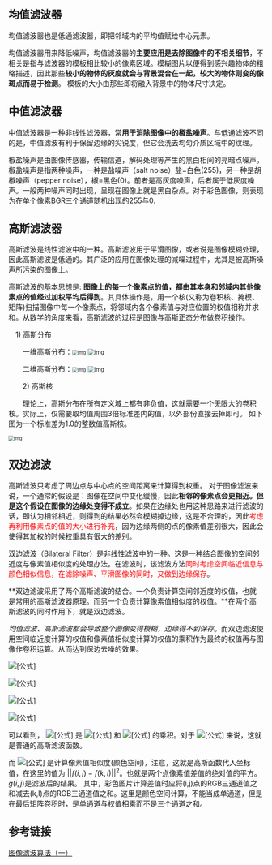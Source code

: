 ## 均值滤波器

均值滤波器也是低通滤波器，即把邻域内的平均值赋给中心元素。

均值滤波器用来降低噪声，均值滤波器的**主要应用是去除图像中的不相关细节**，不相关是指与滤波器的模板相比较小的像素区域。模糊图片以便得到感兴趣物体的粗略描述，因此那些**较小的物体的灰度就会与背景混合在一起，较大的物体则变的像斑点而易于检测**。
模板的大小由那些即将融入背景中的物体尺寸决定。

## 中值滤波器

中值滤波器是一种非线性滤波器，常**用于消除图像中的椒盐噪声**。与低通滤波不同的是，中值滤波有利于保留边缘的尖锐度，但它会洗去均匀介质区域中的纹理。

椒盐噪声是由图像传感器，传输信道，解码处理等产生的黑白相间的亮暗点噪声。椒盐噪声是指两种噪声，一种是盐噪声（salt noise）盐=白色(255)，另一种是胡椒噪声（pepper noise），椒=黑色(0)。前者是高灰度噪声，后者属于低灰度噪声。一般两种噪声同时出现，呈现在图像上就是黑白杂点。对于彩色图像，则表现为在单个像素BGR三个通道随机出现的255与0.

## 高斯滤波器

高斯滤波是线性滤波中的一种。高斯滤波用于平滑图像，或者说是图像模糊处理，因此高斯滤波是低通的。其广泛的应用在图像处理的减噪过程中，尤其是被高斯噪声所污染的图像上。

高斯滤波的基本思想是: **图像上的每一个像素点的值，都由其本身和邻域内其他像素点的值经过加权平均后得到**。其具体操作是，用一个核(又称为卷积核、掩模、矩阵)扫描图像中每一个像素点，将邻域内各个像素值与对应位置的权值相称并求和。从数学的角度来看，高斯滤波的过程是图像与高斯正态分布做卷积操作。

　1) 高斯分布

　　一维高斯分布：<img src="https://images2015.cnblogs.com/blog/893951/201603/893951-20160317231849412-395721666.png" alt="img" style="zoom: 67%;" />  <img src="https://images2015.cnblogs.com/blog/893951/201603/893951-20160317231903037-1723032325.png" alt="img" style="zoom:80%;" />

　　二维高斯分布：<img src="https://images2015.cnblogs.com/blog/893951/201603/893951-20160317231937568-771214878.png" alt="img" style="zoom: 67%;" /> <img src="https://images2015.cnblogs.com/blog/893951/201603/893951-20160317231944818-253803662.png" alt="img" style="zoom: 80%;" />

　　2) 高斯核

　　理论上，高斯分布在所有定义域上都有非负值，这就需要一个无限大的卷积核。实际上，仅需要取均值周围3倍标准差内的值，以外部份直接去掉即可。 如下图为一个标准差为1.0的整数值高斯核。

<img src="https://images2015.cnblogs.com/blog/893951/201603/893951-20160317232013396-1216539578.png" alt="img" style="zoom: 67%;" />

## 双边滤波

高斯滤波只考虑了周边点与中心点的空间距离来计算得到权重。
对于图像滤波来说，一个通常的假设是：图像在空间中变化缓慢，因此**相邻的像素点会更相近。但是这个假设在图像的边缘处变得不成立**。如果在边缘处也用这种思路来进行滤波的话，即认为相邻相近，则得到的结果必然会模糊掉边缘，这是不合理的，因此<font color='red'>考虑再利用像素点的值的大小进行补充</font>，因为边缘两侧的点的像素值差别很大，因此会使得其加权的时候权重具有很大的差别。

双边滤波（Bilateral Filter）是非线性滤波中的一种。这是一种结合图像的空间邻近度与像素值相似度的处理办法。在滤波时，该滤波方法<font color='red'>同时考虑空间临近信息与颜色相似信息，在滤除噪声、平滑图像的同时，又做到边缘保存</font>。

**双边滤波采用了两个高斯滤波的结合。一个负责计算空间邻近度的权值，也就是常用的高斯滤波器原理。而另一个负责计算像素值相似度的权值。**在两个高斯滤波的同时作用下，就是双边滤波。

*均值滤波、高斯滤波都会导致整个图像变得模糊，边缘得不到保存*。而双边滤波使用空间临近度计算的权值和像素值相似度计算的权值的乘积作为最终的权值再与图像作卷积运算。从而达到保边去噪的效果。

![[公式]](https://www.zhihu.com/equation?tex=g%28i%2Cj%29%3D%5Cfrac%7B%5Csum_%7B%28k%2Cl%29%5Cin+S%28i%2Cj%29%7D%7Bf%28k%2Cl%29w%28i%2Cj%2Ck%2Cl%29%7D%7D%7B%5Csum_%7B%28k%2Cl%29%5Cin+S%28i%2Cj%29%7D%7Bw%28i%2Cj%2Ck%2Cl%29%7D%7D)

![[公式]](https://www.zhihu.com/equation?tex=w_%7Bs%7D%3De%5E%7B%28-%5Cfrac%7B%28i-k%29%5E2%2B%28j-l%29%5E2%7D%7B2%5Csigma_%7Bs%7D%5E2%7D%29%7D)

![[公式]](https://www.zhihu.com/equation?tex=w_%7Br%7D%3De%5E%7B%28-%5Cfrac%7B%7C%7Cf%28i%2Cj%29-f%28k%2Cl%29%7C%7C%5E2%7D%7B2%5Csigma_%7Br%7D%5E2%7D%29%7D)

![[公式]](https://www.zhihu.com/equation?tex=w%28i%2Cj%2Ck%2Cl%29%3Dw_s%2Aw_r)

可以看到， ![[公式]](https://www.zhihu.com/equation?tex=w) 是 ![[公式]](https://www.zhihu.com/equation?tex=w_s) 和 ![[公式]](https://www.zhihu.com/equation?tex=w_r) 的乘积。对于 ![[公式]](https://www.zhihu.com/equation?tex=w_s) 来说，这就是普通的高斯滤波函数。

而 ![[公式]](https://www.zhihu.com/equation?tex=w_r) 是计算像素值相似度(颜色空间)，注意，这就是高斯函数代入坐标值，在这里的值为 $||f(i,j)-f(k,l)||^2$​。也就是两个点像素值差值的绝对值的平方。$g(i,j)$是滤波后的结果。
其中，彩色图片计算差值时应将(i,j)点的RGB三通道值之和减去(k,l)点的RGB三通道值之和。这里是颜色空间计算，不能当成单通道，但是在最后矩阵卷积时，是单通道与权值相乘而不是三个通道之和。

## 参考链接

[图像滤波算法（一）](https://zhuanlan.zhihu.com/p/257298948)